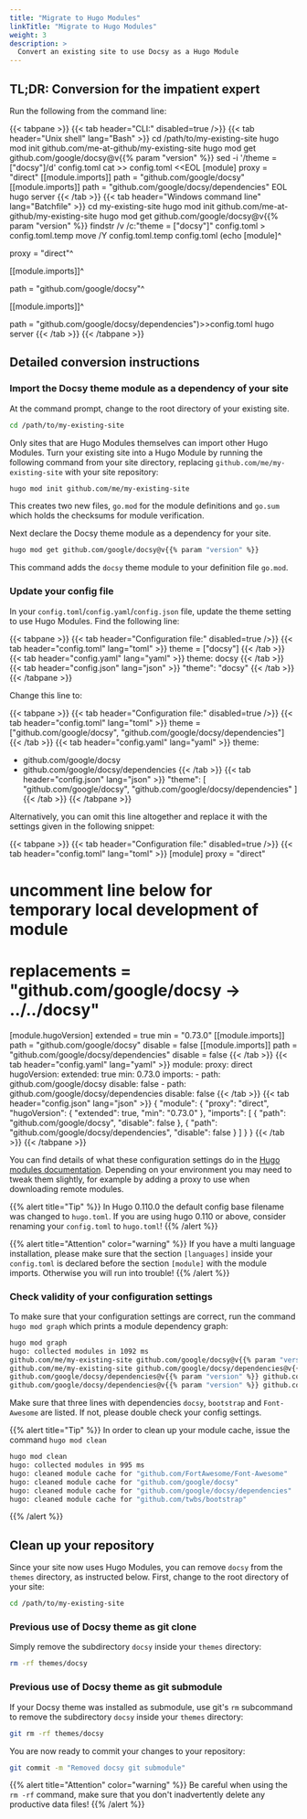 ```yaml
---
title: "Migrate to Hugo Modules"
linkTitle: "Migrate to Hugo Modules"
weight: 3
description: >
  Convert an existing site to use Docsy as a Hugo Module
---
```


## TL;DR: Conversion for the impatient expert

Run the following from the command line:

{{< tabpane >}}
{{< tab header="CLI:" disabled=true />}}
{{< tab header="Unix shell" lang="Bash" >}}
cd /path/to/my-existing-site
hugo mod init github.com/me-at-github/my-existing-site
hugo mod get github.com/google/docsy@v{{% param "version" %}}
sed -i '/theme = \["docsy"\]/d' config.toml
cat >> config.toml <<EOL
[module]
proxy = "direct"
[[module.imports]]
path = "github.com/google/docsy"
[[module.imports]]
path = "github.com/google/docsy/dependencies"
EOL
hugo server
{{< /tab >}}
{{< tab header="Windows command line" lang="Batchfile" >}}
cd  my-existing-site
hugo mod init github.com/me-at-github/my-existing-site
hugo mod get github.com/google/docsy@v{{% param "version" %}}
findstr /v /c:"theme = [\"docsy\"]" config.toml > config.toml.temp
move /Y config.toml.temp config.toml
(echo [module]^

proxy = "direct"^

[[module.imports]]^

path = "github.com/google/docsy"^

[[module.imports]]^

path = "github.com/google/docsy/dependencies")>>config.toml
hugo server
{{< /tab >}}
{{< /tabpane >}}


## Detailed conversion instructions

### Import the Docsy theme module as a dependency of your site

At the command prompt, change to the root directory of your existing site.

```bash
cd /path/to/my-existing-site
```

Only sites that are Hugo Modules themselves can import other Hugo Modules. Turn your existing site into a Hugo Module by running the following command from your site directory, replacing `github.com/me/my-existing-site` with your site repository:

```bash
hugo mod init github.com/me/my-existing-site
```

This creates two new files, `go.mod` for the module definitions and `go.sum` which holds the checksums for module verification.

Next declare the Docsy theme module as a dependency for your site.

```bash
hugo mod get github.com/google/docsy@v{{% param "version" %}}
```

This command adds the `docsy` theme module to your definition file `go.mod`.

### Update your config file

In your `config.toml`/`config.yaml`/`config.json` file, update the theme setting to use Hugo Modules. Find the following line:

{{< tabpane >}}
{{< tab header="Configuration file:" disabled=true />}}
{{< tab header="config.toml" lang="toml" >}}
theme = ["docsy"]
{{< /tab >}}
{{< tab header="config.yaml" lang="yaml" >}}
theme: docsy
{{< /tab >}}
{{< tab header="config.json" lang="json" >}}
"theme": "docsy"
{{< /tab >}}
{{< /tabpane >}}

Change this line to:

{{< tabpane >}}
{{< tab header="Configuration file:" disabled=true />}}
{{< tab header="config.toml" lang="toml" >}}
theme = ["github.com/google/docsy", "github.com/google/docsy/dependencies"]
{{< /tab >}}
{{< tab header="config.yaml" lang="yaml" >}}
theme:
  - github.com/google/docsy
  - github.com/google/docsy/dependencies
{{< /tab >}}
{{< tab header="config.json" lang="json" >}}
"theme": [
  "github.com/google/docsy",
  "github.com/google/docsy/dependencies"
]
{{< /tab >}}
{{< /tabpane >}}

Alternatively, you can omit this line altogether and replace it with the settings given in the following snippet:

{{< tabpane >}}
{{< tab header="Configuration file:" disabled=true />}}
{{< tab header="config.toml" lang="toml" >}}
[module]
  proxy = "direct"
  # uncomment line below for temporary local development of module
  # replacements = "github.com/google/docsy -> ../../docsy"
  [module.hugoVersion]
    extended = true
    min = "0.73.0"
  [[module.imports]]
    path = "github.com/google/docsy"
    disable = false
  [[module.imports]]
    path = "github.com/google/docsy/dependencies"
    disable = false
{{< /tab >}}
{{< tab header="config.yaml" lang="yaml" >}}
module:
  proxy: direct
  hugoVersion:
    extended: true
    min: 0.73.0
  imports:
    - path: github.com/google/docsy
      disable: false
    - path: github.com/google/docsy/dependencies
      disable: false
{{< /tab >}}
{{< tab header="config.json" lang="json" >}}
{
  "module": {
    "proxy": "direct",
    "hugoVersion": {
      "extended": true,
      "min": "0.73.0"
    },
    "imports": [
      {
        "path": "github.com/google/docsy",
        "disable": false
      },
      {
        "path": "github.com/google/docsy/dependencies",
        "disable": false
      }
    ]
  }
}
{{< /tab >}}
{{< /tabpane >}}

You can find details of what these configuration settings do in the [Hugo modules documentation](https://gohugo.io/hugo-modules/configuration/#module-config-top-level).
Depending on your environment you may need to tweak them slightly, for example by adding a proxy to use when downloading remote modules.

{{% alert title="Tip" %}}
In Hugo 0.110.0 the default config base filename was changed to `hugo.toml`.
If you are using hugo 0.110 or above, consider renaming your `config.toml` to `hugo.toml`!
{{% /alert %}}

{{% alert title="Attention" color="warning" %}}
If you have a multi language installation, please make sure that the section `[languages]` inside your `config.toml` is declared before the section `[module]` with the module imports. Otherwise you will run into trouble!
{{% /alert %}}

### Check validity of your configuration settings

To make sure that your configuration settings are correct, run the command `hugo mod graph` which prints a module dependency graph:

```bash
hugo mod graph
hugo: collected modules in 1092 ms
github.com/me/my-existing-site github.com/google/docsy@v{{% param "version" %}}
github.com/me/my-existing-site github.com/google/docsy/dependencies@v{{% param "version" %}}
github.com/google/docsy/dependencies@v{{% param "version" %}} github.com/twbs/bootstrap@v4.6.1+incompatible
github.com/google/docsy/dependencies@v{{% param "version" %}} github.com/FortAwesome/Font-Awesome@v0.0.0-20210804190922-7d3d774145ac
```

Make sure that three lines with dependencies `docsy`, `bootstrap` and `Font-Awesome` are listed. If not, please double check your config settings.

{{% alert title="Tip" %}}
In order to clean up your module cache, issue the command `hugo mod clean`

```bash
hugo mod clean
hugo: collected modules in 995 ms
hugo: cleaned module cache for "github.com/FortAwesome/Font-Awesome"
hugo: cleaned module cache for "github.com/google/docsy"
hugo: cleaned module cache for "github.com/google/docsy/dependencies"
hugo: cleaned module cache for "github.com/twbs/bootstrap"
```
{{% /alert %}}

## Clean up your repository

Since your site now uses Hugo Modules, you can remove `docsy` from the `themes` directory, as instructed below.
First, change to the root directory of your site:

```bash
cd /path/to/my-existing-site
```

### Previous use of Docsy theme as git clone

Simply remove the subdirectory `docsy` inside your `themes` directory:

```bash
rm -rf themes/docsy
```

### Previous use of Docsy theme as git submodule

If your Docsy theme was installed as submodule, use git's `rm` subcommand to remove the subdirectory `docsy` inside your `themes` directory:

```bash
git rm -rf themes/docsy
```

You are now ready to commit your changes to your repository:

```bash
git commit -m "Removed docsy git submodule"
```

{{% alert title="Attention" color="warning" %}}
Be careful when using the `rm -rf` command, make sure that you don't inadvertently delete any productive data files!
{{% /alert %}}
